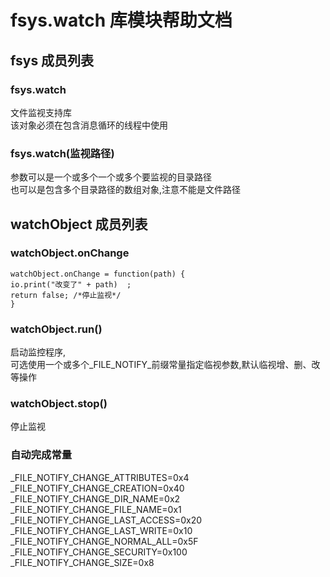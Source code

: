 # fsys.watch 库模块帮助文档

<a id="fsys"></a>
## fsys 成员列表


<a id="fsys.watch"></a>
### fsys.watch 
 文件监视支持库  
该对象必须在包含消息循环的线程中使用

<a id="fsys.watch"></a>
### fsys.watch(监视路径) 
 参数可以是一个或多个一个或多个要监视的目录路径  
也可以是包含多个目录路径的数组对象,注意不能是文件路径

<a id="watchObject"></a>
## watchObject 成员列表


<a id="watchObject.onChange"></a>
### watchObject.onChange 
 

```aardio
watchObject.onChange = function(path) {   
io.print("改变了" + path)  ;  
return false; /*停止监视*/     
}
```



<a id="watchObject.run"></a>
### watchObject.run() 
 启动监控程序,  
可选使用一个或多个_FILE_NOTIFY_前缀常量指定临视参数,默认临视增、删、改等操作

<a id="watchObject.stop"></a>
### watchObject.stop() 
 停止监视


### 自动完成常量
_FILE_NOTIFY_CHANGE_ATTRIBUTES=0x4  
_FILE_NOTIFY_CHANGE_CREATION=0x40  
_FILE_NOTIFY_CHANGE_DIR_NAME=0x2  
_FILE_NOTIFY_CHANGE_FILE_NAME=0x1  
_FILE_NOTIFY_CHANGE_LAST_ACCESS=0x20  
_FILE_NOTIFY_CHANGE_LAST_WRITE=0x10  
_FILE_NOTIFY_CHANGE_NORMAL_ALL=0x5F  
_FILE_NOTIFY_CHANGE_SECURITY=0x100  
_FILE_NOTIFY_CHANGE_SIZE=0x8  
